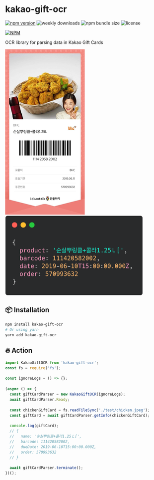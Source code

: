 # kakao-gift-ocr
[![npm version](https://img.shields.io/npm/v/kakao-gift-ocr.svg?style=flat-square)](https://www.npmjs.org/package/kakao-gift-ocr)
![weekly downloads](https://img.shields.io/npm/dw/kakao-gift-ocr?style=flat-square)
![npm bundle size](https://img.shields.io/bundlephobia/minzip/kakao-gift-ocr?style=flat-square)
![license](https://img.shields.io/npm/l/kakao-gift-ocr?style=flat-square)

[![NPM](https://nodei.co/npm/kakao-gift-ocr.png)](https://nodei.co/npm/kakao-gift-ocr/)

OCR library for parsing data in Kakao Gift Cards

<img src="./test/chicken.jpeg" width="256px"> <img src="./docs/assets/output.png" height="256px">

## 📦 Installation

```bash
npm install kakao-gift-ocr
# Or using yarn
yarn add kakao-gift-ocr
```

## 🔥 Action

```typescript
import KakaoGiftOCR from 'kakao-gift-ocr';
const fs = require('fs');

const ignoreLogs = () => {};

(async () => {
  const giftCardParser = new KakaoGiftOCR(ignoreLogs);
  await giftCardParser.Ready;

  const chickenGiftCard = fs.readFileSync('./test/chicken.jpeg');
  const giftCard = await giftCardParser.getInfo(chickenGiftCard);

  console.log(giftCard);
  // {
  //   name: '순살뿌링클+콜라1.25Ｌ[',
  //   barcode: 111420582002,
  //   dueDate: 2019-06-10T15:00:00.000Z,
  //   order: 570993632
  // }

  await giftCardParser.terminate();
})();
```
